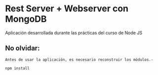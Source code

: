 #   Rest Server + Webserver con MongoDB

Aplicación desarrollada durante las prácticas del curso de Node JS


  ## No olvidar: 
    Antes de usar la aplicación, es necesario reconstruir los módulos.-

  ```
  npm install 

  ```

  


